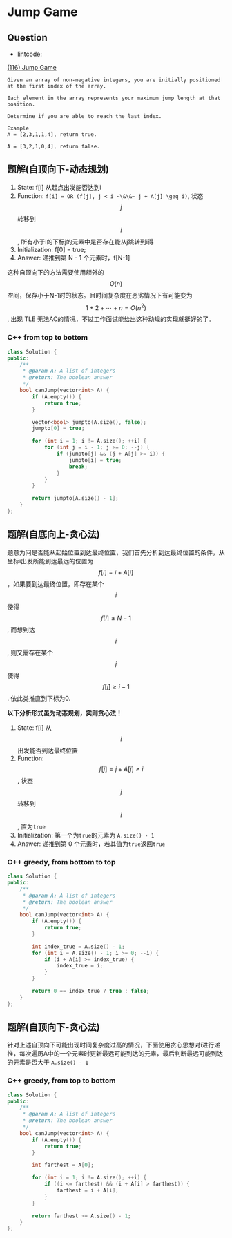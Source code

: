 # Jump Game

## Question

* lintcode:

[\(116\) Jump Game](http://www.lintcode.com/en/problem/jump-game/)

```text
Given an array of non-negative integers, you are initially positioned at the first index of the array.

Each element in the array represents your maximum jump length at that position.

Determine if you are able to reach the last index.

Example
A = [2,3,1,1,4], return true.

A = [3,2,1,0,4], return false.
```

## 题解\(自顶向下-动态规划\)

1. State: f\[i\] 从起点出发能否达到i
2. Function: `f[i] = OR (f[j], j < i ~\&\&~ j + A[j] \geq i)`, 状态 $$j$$ 转移到 $$i$$, 所有小于i的下标j的元素中是否存在能从j跳转到i得
3. Initialization: f\[0\] = true;
4. Answer: 递推到第 N - 1 个元素时，f\[N-1\]

这种自顶向下的方法需要使用额外的 $$O(n)$$ 空间，保存小于N-1时的状态。且时间复杂度在恶劣情况下有可能变为 $$1 + 2 + \cdots + n = O(n^2)$$, 出现 TLE 无法AC的情况，不过工作面试能给出这种动规的实现就挺好的了。

### C++ from top to bottom

```cpp
class Solution {
public:
    /**
     * @param A: A list of integers
     * @return: The boolean answer
     */
    bool canJump(vector<int> A) {
        if (A.empty()) {
            return true;
        }

        vector<bool> jumpto(A.size(), false);
        jumpto[0] = true;

        for (int i = 1; i != A.size(); ++i) {
            for (int j = i - 1; j >= 0; --j) {
                if (jumpto[j] && (j + A[j] >= i)) {
                    jumpto[i] = true;
                    break;
                }
            }
        }

        return jumpto[A.size() - 1];
    }
};
```

## 题解\(自底向上-贪心法\)

题意为问是否能从起始位置到达最终位置，我们首先分析到达最终位置的条件，从坐标i出发所能到达最远的位置为 $$f[i] = i + A[i]$$，如果要到达最终位置，即存在某个 $$i$$ 使得$$f[i] \geq N - 1$$, 而想到达 $$i$$, 则又需存在某个 $$j$$ 使得 $$f[j] \geq i - 1$$. 依此类推直到下标为0.

**以下分析形式虽为动态规划，实则贪心法！**

1. State: f\[i\] 从 $$i$$ 出发能否到达最终位置
2. Function: $$f[j] = j + A[j] \geq i$$, 状态 $$j$$ 转移到 $$i$$, 置为`true`
3. Initialization: 第一个为`true`的元素为 `A.size() - 1`
4. Answer: 递推到第 0 个元素时，若其值为`true`返回`true`

### C++ greedy, from bottom to top

```cpp
class Solution {
public:
    /**
     * @param A: A list of integers
     * @return: The boolean answer
     */
    bool canJump(vector<int> A) {
        if (A.empty()) {
            return true;
        }

        int index_true = A.size() - 1;
        for (int i = A.size() - 1; i >= 0; --i) {
            if (i + A[i] >= index_true) {
                index_true = i;
            }
        }

        return 0 == index_true ? true : false;
    }
};
```

## 题解\(自顶向下-贪心法\)

针对上述自顶向下可能出现时间复杂度过高的情况，下面使用贪心思想对i进行递推，每次遍历A中的一个元素时更新最远可能到达的元素，最后判断最远可能到达的元素是否大于 `A.size() - 1`

### C++ greedy, from top to bottom

```cpp
class Solution {
public:
    /**
     * @param A: A list of integers
     * @return: The boolean answer
     */
    bool canJump(vector<int> A) {
        if (A.empty()) {
            return true;
        }

        int farthest = A[0];

        for (int i = 1; i != A.size(); ++i) {
            if ((i <= farthest) && (i + A[i] > farthest)) {
                farthest = i + A[i];
            }
        }

        return farthest >= A.size() - 1;
    }
};
```

